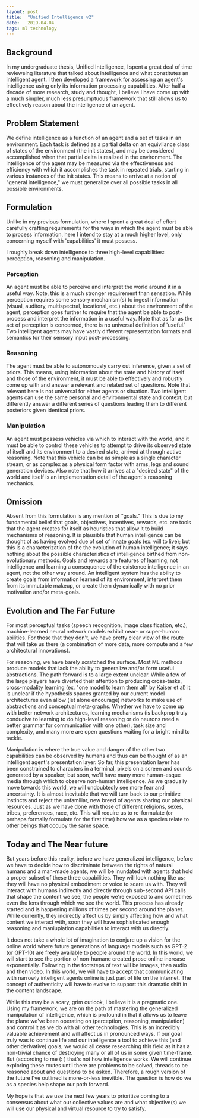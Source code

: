 ```yaml
---
layout: post
title:  "Unified Intelligence v2"
date:   2019-04-04
tags: ml technology
---
```


## Background

In my undergraduate thesis, Unified Intelligence, I spent a great deal of time revieweing literature that talked about intelligence and what constitutes an intelligent agent. 
I then developed a framework for assessing an agent's intelligence using only its information processing capabilities. After half a decade of more research, study and thought, I believe I have come up with a much simpler, much less presumptuous framework that still allows us to effectively reason about the intelligence of an agent.

## Problem Statement

We define intelligence as a function of an agent and a set of tasks in an environment. Each task is defined as a partial delta on an equivilance class of states of the environment (the init states), and may be considered accomplished when that partial delta is realized in the environment. The intelligence of the agent may be measured via the effectiveness and efficiency with which it accomplishes the task in repeated trials, starting in various instances of the init states. This means to arrive at a notion of "general intelligence," we must generalize over all possible tasks in all possible environments.

## Formulation

Unlike in my previous formulation, where I spent a great deal of effort carefully crafting requirements for the ways in which the agent must be able to process information, here I intend to stay at a much higher level, only concerning myself with 'capabilities' it must possess. 

I roughly break down intelligence to three high-level capabilities: perception, reasoning and manipulation.

### Perception

An agent must be able to perceive and interpret the world around it in a useful way. Note, this is a much stronger requirement than sensation. 
While perception requires some sensory mechanism(s) to ingest information (visual, auditory, multispectral, locational, etc.) about the environment of the agent, perception goes further to require that the agent be able to post-process and interpret the information in a useful way.
Note that as far as the act of perception is concerned, there is no universal definition of 'useful.' Two intelligent agents may have vastly different representation formats and semantics for their sensory input post-processing.

### Reasoning

The agent must be able to autonomously carry out inference, given a set of priors. This means, using information about the state and history of itself and those of the environment, it must be able to effectively and robustly come up with and answer a relevant and related set of questions. 
Note that relevant here is not universal for either agents or situation. Two intelligent agents can use the same personal and environmental state and context, but differently answer a different series of questions leading them to different posteriors given identical priors.

### Manipulation

An agent must possess vehicles via which to interact with the world, and it must be able to control these vehicles to attempt to drive its observed state of itself and its environment to a desired state, arrived at through active reasoning.
Note that this vehicle can be as simple as a single character stream, or as complex as a physical form factor with arms, legs and sound generation devices. 
Also note that how it arrives at a "desired state" of the world and itself is an implementation detail of the agent's reasoning mechanics.


## Omission

Absent from this formulation is any mention of "goals." This is due to my fundamental belief that goals, objectives, incentives, rewards, etc. are tools that the agent creates for itself as heuristics that allow it to build mechanisms of reasoning.
It is plausible that human intelligence can be thought of as having evolved due of set of innate goals (ex. will to live); but this is a characterization of the the evolution of human intelligence; it says nothing about the possible characteristics of intelligence birthed from non-evolutionary methods.
Goals and rewards are features of learning, not intelligence and learning a consequence of the existence intelligence in an agent, not the other way around. An intelligent system has the ability to create goals from information learned of its environment, interpret them from its immutable makeup, or create them dynamically with no prior motivation and/or meta-goals.

## Evolution and The Far Future

For most perceptual tasks (speech recognition, image classification, etc.), machine-learned neural network models exhibit near- or super-human abilities. For those that they don't, we have pretty clear view of the route that will take us there (a combination of more data, more compute and a few architectural innovations).

For reasoning, we have barely scratched the surface. Most ML methods produce models that lack the ability to generalize and/or form useful abstractions. The path forward is to a large extent unclear. 
While a few of the large players have diverted their attention to producing cross-tasks, cross-modality learning (ex. "one model to learn them all" by Kaiser et al) it is unclear if the hypothesis spaces granted by our current model architectures even allow (let alone encourage) networks to make use of abstractions and conceptual meta-graphs.
Whether we have to come up with better network architectures, learning mechanisms (is backprop truly conducive to learning to do high-level reasoning or do neurons need a better grammar for communication with one other), task size and complexity, and many more are open questions waiting for a bright mind to tackle.

Manipulation is where the true value and danger of the other two capabilities can be observed by humans and thus can be thought of as an intelligent agent's presentation layer. So far, this presentation layer has been constrained to characters in a terminal, pixels on a screen and sounds generated by a speaker; but soon, we'll have many more human-esque media through which to observe non-human intelligence. As we gradually move towards this world, we will undoubtedly see more fear and uncertainty. 
It is almost inevitable that we will turn back to our primitive instincts and reject the unfamiliar, new breed of agents sharing our physical resources. Just as we have done with those of different religions, sexes, tribes, preferences, race, etc. This will require us to re-formulate (or perhaps formally formulate for the first time) how we as a species relate to other beings that occupy the same space.

## Today and The Near future

But years before this reality, before we have generalized intelligence, before we have to decide how to discriminate between the rights of natural humans and a man-made agents, we will be inundated with agents that hold a proper subset of these three capabilities. They will look nothing like us; they will have no physical embodiment or voice to scare us with. They will interact with humans indirectly and directly through sub-second API calls that shape the content we see, the people we're exposed to and sometimes even the lens through which we see the world.
This process has already started and is happening millions of times per second around the planet. While currently, they indirectly affect us by simply affecting how and what content we interact with, soon they will have sophisticated enough reasoning and maniuplation capabilities to interact with us directly.


It does not take a whole lot of imagination to conjure up a vision for the online world where future generations of language models such as GPT-2 (or GPT-10) are freely available to people around the world.
In this world, we will start to see the portion of non-humane created prose online increase exponentially. Following in the footsteps of text will be images, then audio and then video.
In this world, we will have to accept that communicating with narrowly intelligent agents online is just part of life on the internet. The concept of authenticity will have to evolve to support this dramatic shift in the content landscape.

While this may be a scary, grim outlook, I believe it is a pragmatic one. Using my framework, we are on the path of mastering the generalized manipulation of intelligence, which is profound in that it allows us to leave the plane we've been operating on (perception, reasoning, manipulation) and control it as we do with all other technologies.
This is an incredibly valuable achievement and will affect us in pronounced ways. If our goal truly was to continue life and our intelligence a tool to achieve this (and other derivative) goals, we would all cease researching this field as it has a non-trivial chance of destroying many or all of us in some given time-frame.
But (according to me (: ) that's not how intelligence works. We will continue exploring these routes until there are problems to be solved, threads to be reasoned about and questions to be asked. Therefore, a rough version of the future I've outlined is more-or-less inevitble. The question is how do we as a species help shape our path forward.

My hope is that we use the next few years to prioritize coming to a consensus about what our collective values are and what objective(s) we will use our physical and virtual resource to try to satisfy.
